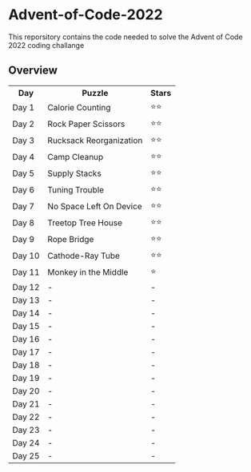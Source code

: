 # Advent-of-Code-2022
This reporsitory contains the code needed to solve the Advent of Code 2022 coding challange

## Overview

<table width=400>
<tr><th>Day</th><th>Puzzle</th><th>Stars</th></tr>
<tr><td>Day 1</td><td>Calorie Counting</td><td>⭐⭐</td></tr>
<tr><td>Day 2</td><td>Rock Paper Scissors</td><td>⭐⭐</td></tr>
<tr><td>Day 3</td><td>Rucksack Reorganization</td><td>⭐⭐</td></tr>
<tr><td>Day 4</td><td>Camp Cleanup</td><td>⭐⭐</td></tr>
<tr><td>Day 5</td><td>Supply Stacks</td><td>⭐⭐</td></tr>
<tr><td>Day 6</td><td>Tuning Trouble</td><td>⭐⭐</td></tr>
<tr><td>Day 7</td><td>No Space Left On Device</td><td>⭐⭐</td></tr>
<tr><td>Day 8</td><td>Treetop Tree House</td><td>⭐⭐</td></tr>
<tr><td>Day 9</td><td>Rope Bridge</td><td>⭐⭐</td></tr>
<tr><td>Day 10</td><td>Cathode-Ray Tube</td><td>⭐⭐</td></tr>
<tr><td>Day 11</td><td>Monkey in the Middle</td><td>⭐</td></tr>
<tr><td>Day 12</td><td> - </td><td> - </td></tr>
<tr><td>Day 13</td><td> - </td><td> - </td></tr>
<tr><td>Day 14</td><td> - </td><td> - </td></tr>
<tr><td>Day 15</td><td> - </td><td> - </td></tr>
<tr><td>Day 16</td><td> - </td><td> - </td></tr>
<tr><td>Day 17</td><td> - </td><td> - </td></tr>
<tr><td>Day 18</td><td> - </td><td> - </td></tr>
<tr><td>Day 19</td><td> - </td><td> - </td></tr>
<tr><td>Day 20</td><td> - </td><td> - </td></tr>
<tr><td>Day 21</td><td> - </td><td> - </td></tr>
<tr><td>Day 22</td><td> - </td><td> - </td></tr>
<tr><td>Day 23</td><td> - </td><td> - </td></tr>
<tr><td>Day 24</td><td> - </td><td> - </td></tr>
<tr><td>Day 25</td><td> - </td><td> - </td></tr>
</table>